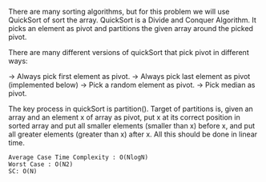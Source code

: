 There are many sorting algorithms, but for this problem we will use QuickSort of sort the array.
QuickSort is a Divide and Conquer Algorithm. It picks an element as pivot and partitions the given array around the picked pivot.

There are many different versions of quickSort that pick pivot in different ways:

-> Always pick first element as pivot.
-> Always pick last element as pivot (implemented below)
-> Pick a random element as pivot.
-> Pick median as pivot.

The key process in quickSort is partition().
Target of partitions is, given an array and an element x of array as pivot, put x at its correct position in sorted array and put all smaller elements (smaller than x) before x, and put all greater elements (greater than x) after x.
All this should be done in linear time.

    Average Case Time Complexity : O(NlogN)
    Worst Case : O(N2)
    SC: O(N)